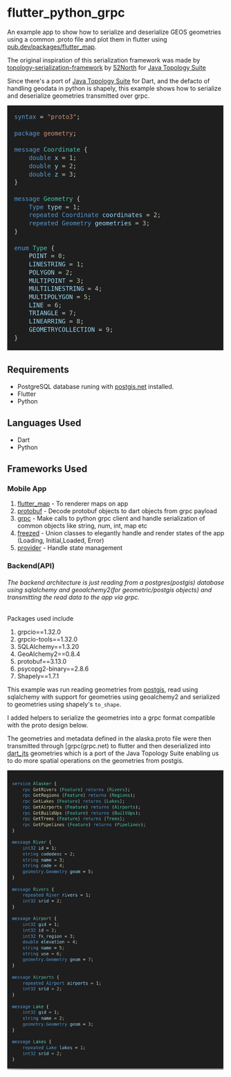 # flutter_python_grpc
An example app to show how to serialize and deserialize GEOS geometries using a common .proto file and plot them in flutter using [pub.dev/packages/flutter_map](flutter_map). 

The original inspiration of this serialization framework was made by [topology-serialization-framework](https://github.com/52North/topology-serialization-framework.git) by [52North](https://github.com/52North) for [Java Topology Suite](https://github.com/locationtech/jts.git)

Since there's a port of [Java Topology Suite](https://github.com/locationtech/jts.git) for Dart, and the defacto of handling geodata in python is shapely, this example shows how to serialize and deserialize geometries transmitted over grpc. 


<img src="images/geometry_proto.png" alt="GeoProtobuf proto spec" width="500"/>

## Requirements
* PostgreSQL database runing with [postgis.net](postgis) installed.
* Flutter
* Python

## Languages Used
* Dart
* Python

## Frameworks Used
### Mobile App
1. [flutter_map](pub.dev/packages/flutter_map) - To renderer maps on app
2. [protobuf](pub.dev/packages/protobuf) - Decode protobuf objects to dart objects from grpc payload
3. [grpc](pub.dev/packages/grpc) - Make calls to python grpc client and handle serialization of common objects like string, num, int, map etc
4. [freezed](pub.dev/packages/freezed) - Union classes to elegantly handle and render states of the app (Loading, Initial,Loaded, Error)
5. [provider](pub.dev/packages/provider) - Handle state management

### Backend(API)
###### The backend architecture is just reading from a postgres(postgis) database using sqlalchemy and geoalchemy2(for geometric/postgis objects) and transmitting the read data to the app via grpc.
Packages used include
1. grpcio==1.32.0
2. grpcio-tools==1.32.0
3. SQLAlchemy==1.3.20
4. GeoAlchemy2==0.8.4
5. protobuf==3.13.0
6. psycopg2-binary==2.8.6
7. Shapely==1.7.1

This example was run reading geometries from [postgis](postgis.net), read using sqlalchemy with support for geometries using geoalchemy2 and serialized to geometries using shapely's `to_shape`. 

I added helpers to serialize the geometries into a grpc format compatible with the proto design below. 

The geometries and metadata defined in the alaska.proto file were then transmitted through [grpc(grpc.net) to flutter and
then deserialized into [dart_jts](pub.dev/packages/dart_jts) geometries which is a port of the Java Topology Suite enabling us to do more spatial operations on the geometries from postgis. 

<img src="images/alaska_proto.png" alt="Alaska Service Spec" width="500"/>


